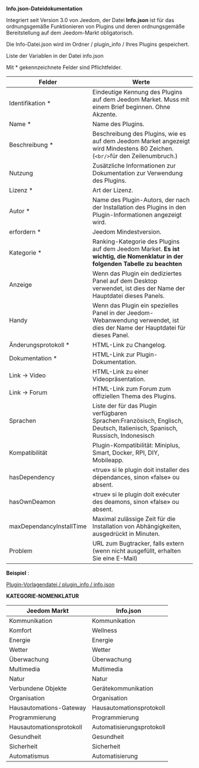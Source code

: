 **Info.json-Dateidokumentation**

Integriert seit Version 3.0 von Jeedom, der Datei **Info.json** ist für das ordnungsgemäße Funktionieren von Plugins und deren ordnungsgemäße Bereitstellung auf dem Jeedom-Markt obligatorisch.

Die Info-Datei.json wird im Ordner / plugin_info / Ihres Plugins gespeichert.

Liste der Variablen in der Datei info.json

Mit * gekennzeichnete Felder sind Pflichtfelder.

Felder                   | Werte                                                                                                                   |
------------------------ | ------------------------------------------------------------------------------------------------------------------------- |
Identifikation *                     | Eindeutige Kennung des Plugins auf dem Jeedom Market. Muss mit einem Brief beginnen. Ohne Akzente.                             |
Name *                   | Name des Plugins.                                                                                                            |
Beschreibung *            | Beschreibung des Plugins, wie es auf dem Jeedom Market angezeigt wird Mindestens 80 Zeichen. (`<br/>`für den Zeilenumbruch.)                                  |                                                                                     |
Nutzung                    | Zusätzliche Informationen zur Dokumentation zur Verwendung des Plugins.                                                    |
Lizenz *                | Art der Lizenz.                                                                                                          |
Autor *                 | Name des Plugin-Autors, der nach der Installation des Plugins in den Plugin-Informationen angezeigt wird.         |
erfordern *                | Jeedom Mindestversion.                                                                                                |
Kategorie *               | Ranking-Kategorie des Plugins auf dem Jeedom Market. **Es ist wichtig, die Nomenklatur in der folgenden Tabelle zu beachten** |
Anzeige                  | Wenn das Plugin ein dediziertes Panel auf dem Desktop verwendet, ist dies der Name der Hauptdatei dieses Panels.                    |
Handy                   | Wenn das Plugin ein spezielles Panel in der Jeedom-Webanwendung verwendet, ist dies der Name der Hauptdatei für dieses Panel.   |
Änderungsprotokoll *              | HTML-Link zu Changelog.                                                                                              |
Dokumentation *          | HTML-Link zur Plugin-Dokumentation.                                                                                |
Link -> Video               | HTML-Link zu einer Videopräsentation.                                                                                 |
Link -> Forum               | HTML-Link zum Forum zum offiziellen Thema des Plugins.                                                                  |
Sprachen                | Liste der für das Plugin verfügbaren Sprachen:Französisch, Englisch, Deutsch, Italienisch, Spanisch, Russisch, Indonesisch            |
Kompatibilität            | Plugin-Kompatibilität: Miniplus, Smart, Docker, RPI, DIY, Mobileapp.                                                   |
hasDependency            | «true» si le plugin doit installer des dépendances, sinon «false» ou absent.                                              |
hasOwnDeamon             | «true» si le plugin doit exécuter des deamons, sinon «false» ou absent.                                                   |
maxDependancyInstallTime | Maximal zulässige Zeit für die Installation von Abhängigkeiten, ausgedrückt in Minuten.                                            |
Problem                    | URL zum Bugtracker, falls extern (wenn nicht ausgefüllt, erhalten Sie eine E-Mail)

**Beispiel** :

[Plugin-Vorlagendatei / plugin_info / info.json](https://github.com/jeedom/plugin-template/blob/master/plugin_info/info.json)




**KATEGORIE-NOMENKLATUR**

Jeedom Markt         | Info.json               |
--------------------- | ----------------------- |
Kommunikation         | Kommunikation           |
Komfort               | Wellness                |
Energie               | Energie                  |
Wetter                 | Wetter                 |
Überwachung            | Überwachung              |
Multimedia            | Multimedia              |
Natur                | Natur                  |
Verbundene Objekte      | Gerätekommunikation     |
Organisation          | Organisation            |
Hausautomations-Gateway  | Hausautomationsprotokoll|
Programmierung         | Programmierung             |
Hausautomationsprotokoll   | Automatisierungsprotokoll     |
Gesundheit                 | Gesundheit                  |
Sicherheit              | Sicherheit                |
Automatismus           | Automatisierung          |


   


  


  


  

    


   




